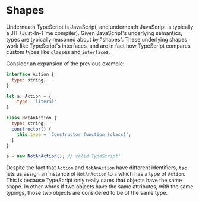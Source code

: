 # Shapes

Underneath TypeScript is JavaScript, and underneath JavaScript is typically a JIT \(Just-In-Time compiler\). Given JavaScript's underlying semantics, types are typically reasoned about by "shapes". These underlying shapes work like TypeScript's interfaces, and are in fact how TypeScript compares custom types like `class`es and `interface`s.

Consider an expansion of the previous example:

```javascript
interface Action {
  type: string;
}

let a: Action = {
    type: 'literal' 
}

class NotAnAction {
  type: string;
  constructor() {
    this.type = 'Constructor function (class)';
  }
}

a = new NotAnAction(); // valid TypeScript!
```

Despite the fact that `Action` and `NotAnAction` have different identifiers, `tsc` lets us assign an instance of `NotAnAction` to `a` which has a type of `Action`. This is because TypeScript only really cares that objects have the same shape. In other words if two objects have the same attributes, with the same typings, those two objects are considered to be of the same type.

